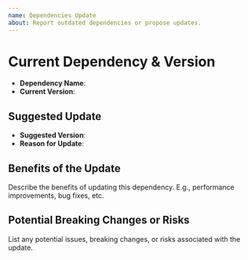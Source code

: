 ```yaml
---
name: Dependencies Update
about: Report outdated dependencies or propose updates.
---
```


# Current Dependency & Version

- **Dependency Name**:
- **Current Version**:

## Suggested Update

- **Suggested Version**:
- **Reason for Update**:

## Benefits of the Update

Describe the benefits of updating this dependency. E.g., performance improvements, bug fixes, etc.

## Potential Breaking Changes or Risks

List any potential issues, breaking changes, or risks associated with the update.
